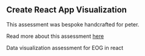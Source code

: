 ## Create React App Visualization

This assessment was bespoke handcrafted for peter.

Read more about this assessment [here](https://react.eogresources.com)

Data visualization assessment for EOG in react
